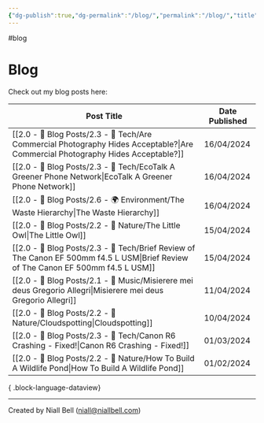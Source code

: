```yaml
---
{"dg-publish":true,"dg-permalink":"/blog/","permalink":"/blog/","title":"Blog","hide":true,"noteIcon":"1","created":"2024-04-18T00:39:25.664+01:00","updated":"2024-04-18T00:40:43.171+01:00"}
---
```


#blog
# Blog

Check out my blog posts here:

| Post Title                                                                                                                            | Date Published |
| ------------------------------------------------------------------------------------------------------------------------------------- | -------------- |
| [[2.0 - 📝 Blog Posts/2.3 - 💾 Tech/Are Commercial Photography Hides Acceptable?\|Are Commercial Photography Hides Acceptable?]]   | 16/04/2024     |
| [[2.0 - 📝 Blog Posts/2.3 - 💾 Tech/EcoTalk A Greener Phone Network\|EcoTalk A Greener Phone Network]]                             | 16/04/2024     |
| [[2.0 - 📝 Blog Posts/2.6 - 🌍 Environment/The Waste Hierarchy\|The Waste Hierarchy]]                                              | 16/04/2024     |
| [[2.0 - 📝 Blog Posts/2.2 - 🌱 Nature/The Little Owl\|The Little Owl]]                                                             | 15/04/2024     |
| [[2.0 - 📝 Blog Posts/2.3 - 💾 Tech/Brief Review of The Canon EF 500mm f4.5 L USM\|Brief Review of The Canon EF 500mm f4.5 L USM]] | 15/04/2024     |
| [[2.0 - 📝 Blog Posts/2.1 - 🎼 Music/Misierere mei deus Gregorio Allegri\|Misierere mei deus Gregorio Allegri]]                    | 11/04/2024     |
| [[2.0 - 📝 Blog Posts/2.2 - 🌱 Nature/Cloudspotting\|Cloudspotting]]                                                               | 10/04/2024     |
| [[2.0 - 📝 Blog Posts/2.3 - 💾 Tech/Canon R6 Crashing - Fixed!\|Canon R6 Crashing - Fixed!]]                                       | 01/03/2024     |
| [[2.0 - 📝 Blog Posts/2.2 - 🌱 Nature/How To Build A Wildlife Pond\|How To Build A Wildlife Pond]]                                 | 01/02/2024     |

{ .block-language-dataview}

---
Created by Niall Bell (niall@niallbell.com)